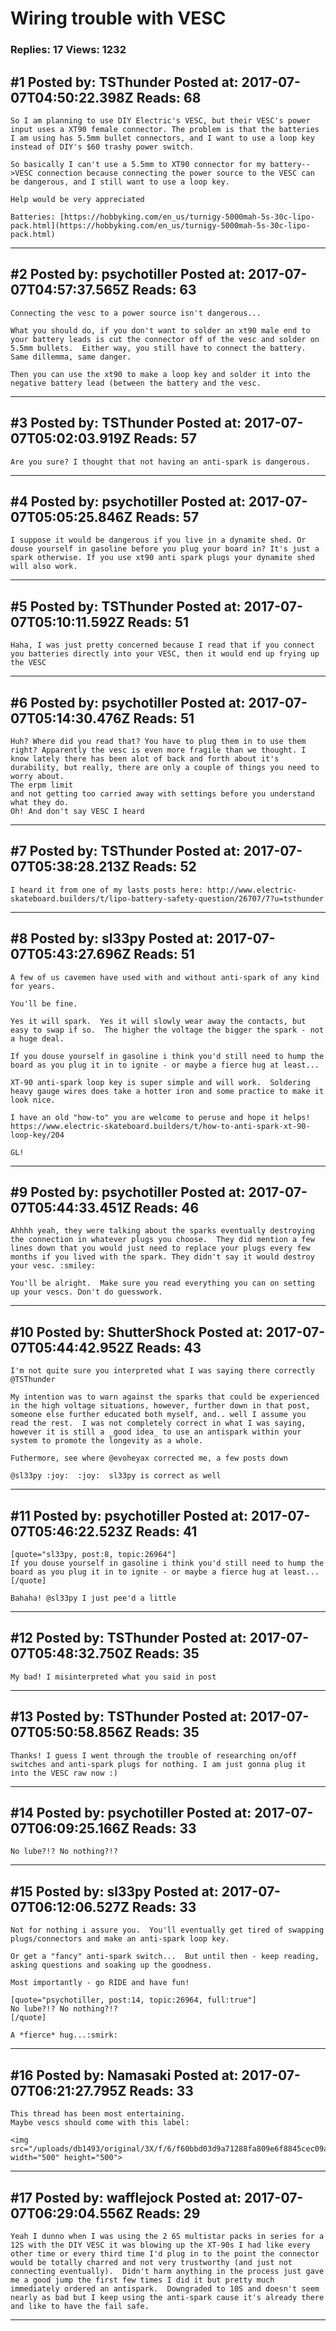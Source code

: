 # Wiring trouble with VESC

### Replies: 17 Views: 1232

## \#1 Posted by: TSThunder Posted at: 2017-07-07T04:50:22.398Z Reads: 68

```
So I am planning to use DIY Electric's VESC, but their VESC's power input uses a XT90 female connector. The problem is that the batteries I am using has 5.5mm bullet connectors, and I want to use a loop key instead of DIY's $60 trashy power switch. 

So basically I can't use a 5.5mm to XT90 connector for my battery-->VESC connection because connecting the power source to the VESC can be dangerous, and I still want to use a loop key.

Help would be very appreciated

Batteries: [https://hobbyking.com/en_us/turnigy-5000mah-5s-30c-lipo-pack.html](https://hobbyking.com/en_us/turnigy-5000mah-5s-30c-lipo-pack.html)
```

---
## \#2 Posted by: psychotiller Posted at: 2017-07-07T04:57:37.565Z Reads: 63

```
Connecting the vesc to a power source isn't dangerous...

What you should do, if you don't want to solder an xt90 male end to your battery leads is cut the connector off of the vesc and solder on 5.5mm bullets.  Either way, you still have to connect the battery. Same dillemma, same danger.

Then you can use the xt90 to make a loop key and solder it into the negative battery lead (between the battery and the vesc.
```

---
## \#3 Posted by: TSThunder Posted at: 2017-07-07T05:02:03.919Z Reads: 57

```
Are you sure? I thought that not having an anti-spark is dangerous.
```

---
## \#4 Posted by: psychotiller Posted at: 2017-07-07T05:05:25.846Z Reads: 57

```
I suppose it would be dangerous if you live in a dynamite shed. Or douse yourself in gasoline before you plug your board in? It's just a spark otherwise. If you use xt90 anti spark plugs your dynamite shed will also work.
```

---
## \#5 Posted by: TSThunder Posted at: 2017-07-07T05:10:11.592Z Reads: 51

```
Haha, I was just pretty concerned because I read that if you connect you batteries directly into your VESC, then it would end up frying up the VESC
```

---
## \#6 Posted by: psychotiller Posted at: 2017-07-07T05:14:30.476Z Reads: 51

```
Huh? Where did you read that? You have to plug them in to use them right? Apparently the vesc is even more fragile than we thought. I know lately there has been alot of back and forth about it's durability, but really, there are only a couple of things you need to worry about. 
The erpm limit 
and not getting too carried away with settings before you understand what they do.
Oh! And don't say VESC I heard
```

---
## \#7 Posted by: TSThunder Posted at: 2017-07-07T05:38:28.213Z Reads: 52

```
I heard it from one of my lasts posts here: http://www.electric-skateboard.builders/t/lipo-battery-safety-question/26707/7?u=tsthunder
```

---
## \#8 Posted by: sl33py Posted at: 2017-07-07T05:43:27.696Z Reads: 51

```
A few of us cavemen have used with and without anti-spark of any kind for years.  

You'll be fine.

Yes it will spark.  Yes it will slowly wear away the contacts, but easy to swap if so.  The higher the voltage the bigger the spark - not a huge deal.

If you douse yourself in gasoline i think you'd still need to hump the board as you plug it in to ignite - or maybe a fierce hug at least...

XT-90 anti-spark loop key is super simple and will work.  Soldering heavy gauge wires does take a hotter iron and some practice to make it look nice.

I have an old "how-to" you are welcome to peruse and hope it helps!
https://www.electric-skateboard.builders/t/how-to-anti-spark-xt-90-loop-key/204

GL!
```

---
## \#9 Posted by: psychotiller Posted at: 2017-07-07T05:44:33.451Z Reads: 46

```
Ahhhh yeah, they were talking about the sparks eventually destroying the connection in whatever plugs you choose.  They did mention a few lines down that you would just need to replace your plugs every few months if you lived with the spark. They didn't say it would destroy your vesc. :smiley:

You'll be alright.  Make sure you read everything you can on setting up your vescs. Don't do guesswork.
```

---
## \#10 Posted by: ShutterShock Posted at: 2017-07-07T05:44:42.952Z Reads: 43

```
I'm not quite sure you interpreted what I was saying there correctly @TSThunder

My intention was to warn against the sparks that could be experienced in the high voltage situations, however, further down in that post, someone else further educated both myself, and.. well I assume you read the rest.  I was not completely correct in what I was saying, however it is still a _good idea_ to use an antispark within your system to promote the longevity as a whole. 

Futhermore, see where @evoheyax corrected me, a few posts down

@sl33py :joy:  :joy:  sl33py is correct as well
```

---
## \#11 Posted by: psychotiller Posted at: 2017-07-07T05:46:22.523Z Reads: 41

```
[quote="sl33py, post:8, topic:26964"]
If you douse yourself in gasoline i think you'd still need to hump the board as you plug it in to ignite - or maybe a fierce hug at least...
[/quote]

Bahaha! @sl33py I just pee'd a little
```

---
## \#12 Posted by: TSThunder Posted at: 2017-07-07T05:48:32.750Z Reads: 35

```
My bad! I misinterpreted what you said in post
```

---
## \#13 Posted by: TSThunder Posted at: 2017-07-07T05:50:58.856Z Reads: 35

```
Thanks! I guess I went through the trouble of researching on/off switches and anti-spark plugs for nothing. I am just gonna plug it into the VESC raw now :)
```

---
## \#14 Posted by: psychotiller Posted at: 2017-07-07T06:09:25.166Z Reads: 33

```
No lube?!? No nothing?!?
```

---
## \#15 Posted by: sl33py Posted at: 2017-07-07T06:12:06.527Z Reads: 33

```
Not for nothing i assure you.  You'll eventually get tired of swapping plugs/connectors and make an anti-spark loop key.

Or get a "fancy" anti-spark switch...  But until then - keep reading, asking questions and soaking up the goodness.

Most importantly - go RIDE and have fun!

[quote="psychotiller, post:14, topic:26964, full:true"]
No lube?!? No nothing?!?
[/quote]

A *fierce* hug...:smirk:
```

---
## \#16 Posted by: Namasaki Posted at: 2017-07-07T06:21:27.795Z Reads: 33

```
This thread has been most entertaining.
Maybe vescs should come with this label:

<img src="/uploads/db1493/original/3X/f/6/f60bbd03d9a71288fa809e6f8845cec09a6026b7.jpg" width="500" height="500">
```

---
## \#17 Posted by: wafflejock Posted at: 2017-07-07T06:29:04.556Z Reads: 29

```
Yeah I dunno when I was using the 2 6S multistar packs in series for a 12S with the DIY VESC it was blowing up the XT-90s I had like every other time or every third time I'd plug in to the point the connector would be totally charred and not very trustworthy (and just not connecting eventually).  Didn't harm anything in the process just gave me a good jump the first few times I did it but pretty much immediately ordered an antispark.  Downgraded to 10S and doesn't seem nearly as bad but I keep using the anti-spark cause it's already there and like to have the fail safe.
```

---
